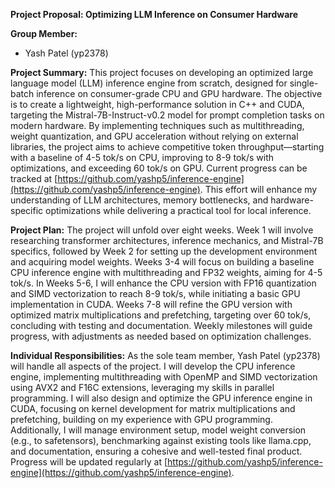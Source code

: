 **Project Proposal: Optimizing LLM Inference on Consumer Hardware**

**Group Member:**
- Yash Patel (yp2378)

**Project Summary:**
This project focuses on developing an optimized large language model (LLM) inference engine from scratch, designed for single-batch inference on consumer-grade CPU and GPU hardware. The objective is to create a lightweight, high-performance solution in C++ and CUDA, targeting the Mistral-7B-Instruct-v0.2 model for prompt completion tasks on modern hardware. By implementing techniques such as multithreading, weight quantization, and GPU acceleration without relying on external libraries, the project aims to achieve competitive token throughput—starting with a baseline of 4-5 tok/s on CPU, improving to 8-9 tok/s with optimizations, and exceeding 60 tok/s on GPU. Current progress can be tracked at [https://github.com/yashp5/inference-engine](https://github.com/yashp5/inference-engine). This effort will enhance my understanding of LLM architectures, memory bottlenecks, and hardware-specific optimizations while delivering a practical tool for local inference.

**Project Plan:**
The project will unfold over eight weeks. Week 1 will involve researching transformer architectures, inference mechanics, and Mistral-7B specifics, followed by Week 2 for setting up the development environment and acquiring model weights. Weeks 3-4 will focus on building a baseline CPU inference engine with multithreading and FP32 weights, aiming for 4-5 tok/s. In Weeks 5-6, I will enhance the CPU version with FP16 quantization and SIMD vectorization to reach 8-9 tok/s, while initiating a basic GPU implementation in CUDA. Weeks 7-8 will refine the GPU version with optimized matrix multiplications and prefetching, targeting over 60 tok/s, concluding with testing and documentation. Weekly milestones will guide progress, with adjustments as needed based on optimization challenges.

**Individual Responsibilities:**
As the sole team member, Yash Patel (yp2378) will handle all aspects of the project. I will develop the CPU inference engine, implementing multithreading with OpenMP and SIMD vectorization using AVX2 and F16C extensions, leveraging my skills in parallel programming. I will also design and optimize the GPU inference engine in CUDA, focusing on kernel development for matrix multiplications and prefetching, building on my experience with GPU programming. Additionally, I will manage environment setup, model weight conversion (e.g., to safetensors), benchmarking against existing tools like llama.cpp, and documentation, ensuring a cohesive and well-tested final product. Progress will be updated regularly at [https://github.com/yashp5/inference-engine](https://github.com/yashp5/inference-engine).
